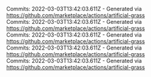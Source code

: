 Commits: 2022-03-03T13:42:03.611Z - Generated via https://github.com/marketplace/actions/artificial-grass
<br>
Commits: 2022-03-03T13:42:03.611Z - Generated via https://github.com/marketplace/actions/artificial-grass
<br>
Commits: 2022-03-03T13:42:03.611Z - Generated via https://github.com/marketplace/actions/artificial-grass
<br>
Commits: 2022-03-03T13:42:03.611Z - Generated via https://github.com/marketplace/actions/artificial-grass
<br>
Commits: 2022-03-03T13:42:03.611Z - Generated via https://github.com/marketplace/actions/artificial-grass
<br>
